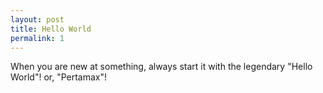 ```yaml
---
layout: post
title: Hello World
permalink: 1
---
```


When you are new at something, always start it with the legendary "Hello World"!
or, "Pertamax"!
